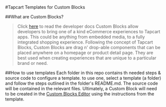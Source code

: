 #Tapcart Templates for Custom Blocks

##What are Custom Blocks?
> Click [here](https://docs.tapcart.com) to read the developer docs
Custom Blocks allow developers to bring one of a kind eCommerce experiences to Tapcart apps. This could be anything from embedded media, to a fully integrated shopping experience. Following the concept of Tapcart Blocks, Custom Blocks are drag n' drop-able components that can be placed anywhere on a homepage or product detail page. They are best used when creating experiences that are unique to a particular brand or need.

##How to use templates
Each folder in this repo contains th needed steps & source code to configure a template. to use one, select a template (a folder) and follow the steps outlined in the folder's README.md. The source code will be contained in the relevant files. Ultimately, a Custom Block will need to be created in the [Custom Blocks Editor](https://app.tapcart.com/custom-blocks) using the instructions from the template.
